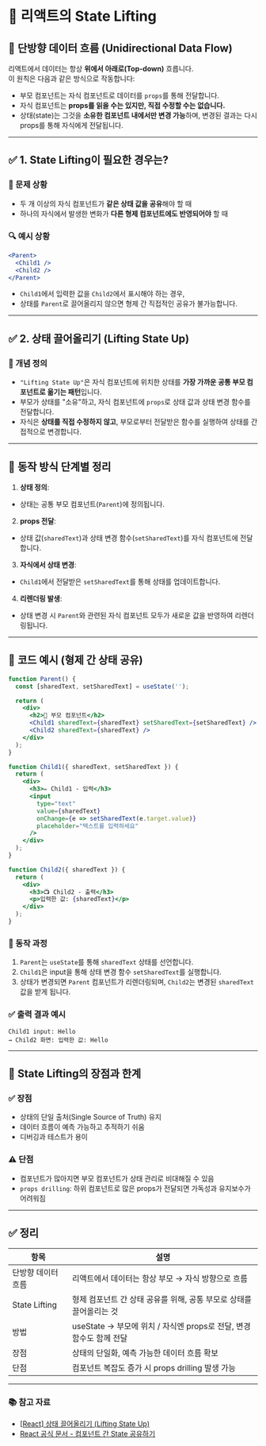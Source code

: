 # 🚀 리액트의 State Lifting

## 🔁 단방향 데이터 흐름 (Unidirectional Data Flow)

리액트에서 데이터는 항상 **위에서 아래로(Top-down)** 흐릅니다.<br/> 이 원칙은 다음과 같은 방식으로 작동합니다:

- 부모 컴포넌트는 자식 컴포넌트로 데이터를 `props`를 통해 전달합니다.
- 자식 컴포넌트는 **props를 읽을 수는 있지만, 직접 수정할 수는 없습니다.**
- 상태(state)는 그것을 **소유한 컴포넌트 내에서만 변경 가능**하며, 변경된 결과는 다시 props를 통해 자식에게 전달됩니다.

---

## ✅ 1. State Lifting이 필요한 경우는?

### 📌 문제 상황

- 두 개 이상의 자식 컴포넌트가 **같은 상태 값을 공유**해야 할 때
- 하나의 자식에서 발생한 변화가 **다른 형제 컴포넌트에도 반영되어야** 할 때

### 🔍 예시 상황

```jsx
<Parent>
  <Child1 />
  <Child2 />
</Parent>
```

- `Child1`에서 입력한 값을 `Child2`에서 표시해야 하는 경우,
- 상태를 `Parent`로 끌어올리지 않으면 형제 간 직접적인 공유가 불가능합니다.

---

## ✅ 2. 상태 끌어올리기 (Lifting State Up)

### 📌 개념 정의

- `"Lifting State Up"`은 자식 컴포넌트에 위치한 상태를 **가장 가까운 공통 부모 컴포넌트로 옮기는 패턴**입니다.
- 부모가 상태를 "소유"하고, 자식 컴포넌트에 `props`로 상태 값과 상태 변경 함수를 전달합니다.
- 자식은 **상태를 직접 수정하지 않고**, 부모로부터 전달받은 함수를 실행하여 상태를 간접적으로 변경합니다.

---

## 🔄 동작 방식 단계별 정리

1. **상태 정의**:

- 상태는 공통 부모 컴포넌트(`Parent`)에 정의됩니다.

2. **props 전달**:

- 상태 값(`sharedText`)과 상태 변경 함수(`setSharedText`)를 자식 컴포넌트에 전달합니다.

3. **자식에서 상태 변경**:

- `Child1`에서 전달받은 `setSharedText`를 통해 상태를 업데이트합니다.

4. **리렌더링 발생**:

- 상태 변경 시 `Parent`와 관련된 자식 컴포넌트 모두가 새로운 값을 반영하여 리렌더링됩니다.

---

## 🧩 코드 예시 (형제 간 상태 공유)

```jsx
function Parent() {
  const [sharedText, setSharedText] = useState('');

  return (
    <div>
      <h2>🧩 부모 컴포넌트</h2>
      <Child1 sharedText={sharedText} setSharedText={setSharedText} />
      <Child2 sharedText={sharedText} />
    </div>
  );
}

function Child1({ sharedText, setSharedText }) {
  return (
    <div>
      <h3>✏️ Child1 - 입력</h3>
      <input
        type="text"
        value={sharedText}
        onChange={e => setSharedText(e.target.value)}
        placeholder="텍스트를 입력하세요"
      />
    </div>
  );
}

function Child2({ sharedText }) {
  return (
    <div>
      <h3>📺 Child2 - 출력</h3>
      <p>입력한 값: {sharedText}</p>
    </div>
  );
}
```

### 🧪 동작 과정

1. `Parent`는 `useState`를 통해 `sharedText` 상태를 선언합니다.
2. `Child1`은 input을 통해 상태 변경 함수 `setSharedText`를 실행합니다.
3. 상태가 변경되면 `Parent` 컴포넌트가 리렌더링되며, `Child2`는 변경된 `sharedText` 값을 받게 됩니다.

### ✅ 출력 결과 예시

```
Child1 input: Hello
→ Child2 화면: 입력한 값: Hello
```

---

## 🧠 State Lifting의 장점과 한계

### ✅ 장점

- 상태의 단일 출처(Single Source of Truth) 유지
- 데이터 흐름이 예측 가능하고 추적하기 쉬움
- 디버깅과 테스트가 용이

### ⚠️ 단점

- 컴포넌트가 많아지면 부모 컴포넌트가 상태 관리로 비대해질 수 있음
- `props drilling`: 하위 컴포넌트로 많은 props가 전달되면 가독성과 유지보수가 어려워짐

---

## ✅ 정리

| 항목               | 설명                                                                |
| ------------------ | ------------------------------------------------------------------- |
| 단방향 데이터 흐름 | 리액트에서 데이터는 항상 부모 → 자식 방향으로 흐름                  |
| State Lifting      | 형제 컴포넌트 간 상태 공유를 위해, 공통 부모로 상태를 끌어올리는 것 |
| 방법               | useState → 부모에 위치 / 자식엔 props로 전달, 변경 함수도 함께 전달 |
| 장점               | 상태의 단일화, 예측 가능한 데이터 흐름 확보                         |
| 단점               | 컴포넌트 복잡도 증가 시 props drilling 발생 가능                    |

---

### 📚 참고 자료

- [[React] 상태 끌어올리기 (Lifting State Up)](https://velog.io/@yeonjin1357/React-%EC%83%81%ED%83%9C-%EB%81%8C%EC%96%B4%EC%98%AC%EB%A6%AC%EA%B8%B0-Lifting-State-Up)
- [React 공식 문서 - 컴포넌트 간 State 공유하기](https://ko.react.dev/learn/sharing-state-between-components)
